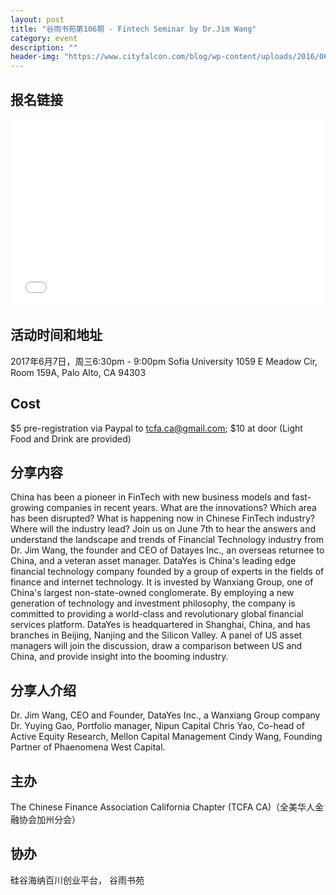 ```yaml
---
layout: post
title: "谷雨书苑第106期 - Fintech Seminar by Dr.Jim Wang"
category: event
description: ""
header-img: "https://www.cityfalcon.com/blog/wp-content/uploads/2016/06/shutterstock_374291458.jpg"
---
```

## 报名链接
<div style="width:100%; text-align:left;" ><iframe src="//eventbrite.com/tickets-external?eid=34998128344&ref=etckt" frameborder="0" height="300" width="100%" vspace="0" hspace="0" marginheight="5" marginwidth="5" scrolling="auto" allowtransparency="true"></iframe></div>

## 活动时间和地址
2017年6月7日，周三6:30pm - 9:00pm
Sofia University
1059 E Meadow Cir, Room 159A,
Palo Alto, CA 94303

## Cost
$5 pre-registration via Paypal to tcfa.ca@gmail.com; $10 at door (Light Food and Drink are provided)

## 分享内容
China has been a pioneer in FinTech with new business models and fast-growing companies in recent years. What are the innovations? Which area has been disrupted? What is happening now in Chinese FinTech industry? Where will the industry lead? Join us on June 7th to hear the answers and understand the landscape and trends of Financial Technology industry from Dr. Jim Wang, the founder and CEO of Datayes Inc., an overseas returnee to China, and a veteran asset manager.   DataYes is China's leading edge financial technology company founded by a group of experts in the fields of finance and internet technology. It is invested by Wanxiang Group, one of China's largest non-state-owned conglomerate. By employing a new generation of technology and investment philosophy, the company is committed to providing a world-class and revolutionary global financial services platform.   DataYes is headquartered in Shanghai, China, and has branches in Beijing, Nanjing and the Silicon Valley.  A panel of US asset managers will join the discussion, draw a comparison between US and China, and provide insight into the booming industry.

## 分享人介绍
Dr. Jim Wang, CEO and Founder, DataYes Inc., a Wanxiang Group company  Dr. Yuying Gao, Portfolio manager, Nipun Capital  Chris Yao, Co-head of Active Equity Research, Mellon Capital Management  Cindy Wang, Founding Partner of Phaenomena West Capital.

## 主办
The Chinese Finance Association California Chapter (TCFA CA)（全美华人金融协会加州分会）

## 协办
硅谷海纳百川创业平台， 谷雨书苑



